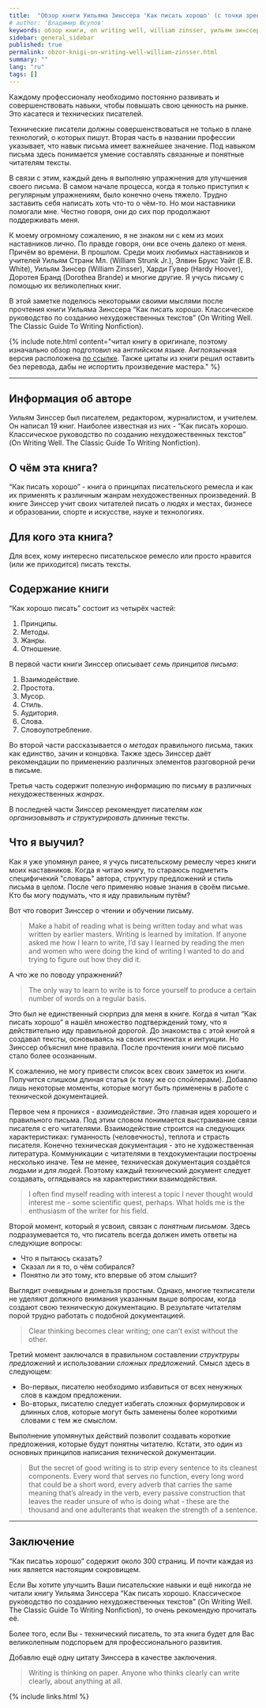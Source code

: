 ```yaml
---
title:  "Обзор книги Уильяма Зинссера 'Как писать хорошо' (с точки зрения техписателя)"
# author: 'Владимир Юсупов'
keywords: обзор книги, on writing well, william zinsser, уильям зинссер, как писать хорошо, отзыв на книгу, технический писатель
sidebar: general_sidebar
published: true
permalink: obzor-knigi-on-writing-well-william-zinsser.html
summary: ""
lang: "ru"
tags: []
---
```


Каждому профессионалу необходимо постоянно развивать и совершенствовать навыки, чтобы повышать свою ценность на рынке. Это касатеся и технических писателей. 

Технические писатели должны совершенствоваться не только в плане технологий, о которых пишут. Вторая часть в названии профессии указывает, что навык письма имеет важнейшее значение. Под навыком письма здесь понимается умение составлять связанные и понятные читателям тексты.

В связи с этим, каждый день я выполняю упражнения для улучшения своего письма. В самом начале процесса, когда я только приступил к регулярным упражнениям, было конечно очень тяжело. Трудно заставить себя написать хоть что-то о чём-то. Но мои наставники помогали мне. Честно говоря, они до сих пор продолжают поддерживать меня. 

К моему огромному сожалению, я не знаком ни с кем из моих наставников лично. По правде говоря, они все очень далеко от меня. Причём во времени. В прошлом. Среди моих любимых наставников и учителей Уильям Странк Мл. (William Strunk Jr.), Элвин Брукс Уайт (E.B. White), Уильям Зинсер (William Zinsser), Харди Гувер (Hardy Hoover), Доротея Бранд (Dorothea Brande) и многие другие. Я учусь письму с помощью их великолепных книг. 

В этой заметке поделюсь некоторыми своими мыслями после прочтения книги Уильяма Зинссера “Как писать хорошо. Классическое руководство по созданию нехудожественных текстов” (On Writing Well. The Classic Guide To Writing Nonfiction). 

{% include note.html content="читал книгу в оригинале, поэтому изначально обзор подготовил на английском языке. Англоязычная версия расположена [по ссылке](https://techwritex.ru/book-review-on-writing-well-william-zinsser.html). Также цитаты из книги решил оставить без перевода, дабы не испортить произведение мастера." %}

***

## Информация об авторе

Уильям Зинссер был писателем, редактором, журналистом, и учителем. Он написал 19 книг. Наиболее известная из них - “Как писать хорошо. Классическое руководство по созданию нехудожественных текстов” (On Writing Well. The Classic Guide To Writing Nonfiction). 

## О чём эта книга?

“Как писать хорошо” - книга о принципах писательского ремесла и как их применять к различным жанрам нехудожественных произведений. В книге Зинссер учит своих читателей писать о людях и местах, бизнесе и образовании, спорте и искусстве, науке и технологиях. 

## Для кого эта книга?

Для всех, кому интересно писательское ремесло или просто нравится (или же приходится) писать тексты.

## Содержание книги

“Как хорошо писать” состоит из четырёх частей: 

1. Принципы.
2. Методы.
3. Жанры.
4. Отношение. 

В первой части книги Зинссер описывает *семь принципов письма*:

1. Взаимодействие.
2. Простота.
3. Мусор.
4. Стиль. 
5. Аудитория.
6. Слова. 
7. Словоупотребление.

Во второй части рассказывается о *методах* правильного письма, таких как единство, зачин и концовка. Также здесь Зинссер даёт рекомендации по применению различных элементов разговорной речи в письме.

Третья часть содержит полезную информацию по письму в различных нехудожественных *жанрах*.

В последней части Зинссер рекомендует писателям *как организовывать и структурировать* длинные тексты. 

## Что я выучил?

Как я уже упомянул ранее, я учусь писательскому ремеслу через книги моих наставников. Когда я читаю книгу, то стараюсь подметить специфичекий "словарь" автора, структуру предложений и стиль письма в целом. После чего применяю новые знания в своём письме. Кто бы могу подумать, что я иду правильным путём? 

Вот что говорит Зинссер о чтении и обучении письму.

> Make a habit of reading what is being written today and what was written by earlier masters. Writing is learned by imitation. If anyone asked me how I learn to write, I’d say I learned by reading the men and women who were doing the kind of writing I wanted to do and trying to figure out how they did it.

А что же по поводу упражнений? 

> The only way to learn to write is to force yourself to produce a certain number of words on a regular basis.

Это был не единственный сюрприз для меня в книге. Когда я читал “Как писать хорошо” я нашёл множество подтверждений тому, что я действительно иду правильной дорогой. До знакомства с этой книгой я создавал тексты, основываясь на своих инстинктах и интуиции. Но Зинссер объяснил мне правила. После прочтения книги моё письмо стало более осознанным. 

К сожалению, не могу привести список всех своих заметок из книги. Получится слишком длиная статья (к тому же со спойлерами). Добавлю лишь некоторые моменты, которые могут быть применены в работе с технической документацией.

Первое чем я проникся - *взаимодействие*. Это главная идея хорошего и правильного письма. Под этим словом понимается выстраивание связи писателя с его читателями. Взаимодействие строится на следующих характеристиках: гуманность (человечность), теплота и страсть писателя. Конечно техническая документация - это не художественная литература. Коммуникации с читателями в техдокументации построены несколько иначе. Тем не менее, техническая документация создаётся *людьми* и *для людей*. Поэтому каждый технический документ следует создавать, оглядываясь на характеристики взаимодействия.

> I often find myself reading with interest a topic I never thought would interest me - some scientific quest, perhaps. What holds me is the enthusiasm of the writer for his field. 

Второй момент, который я усвоил, связан с *понятным письмом*. Здесь подразумевается то, что писатель всегда должен иметь ответы на следующие вопросы: 

- Что я пытаюсь сказать? 
- Сказал ли я то, о чём собирался? 
- Понятно ли это тому, кто впервые об этом слышит? 

Выглядит очевидным и донельзя простым. Однако, многие техписатели не уделяют должного внимания указанным выше вопросам, когда создают свою техническую документацию. В результате читателям порой трудно работать с подобной документацией. 

> Clear thinking becomes clear writing; one can’t exist without the other.

Третий момент заключался в правильном составлении *структруры предложений* и использовании *сложных предложений*. Смысл здесь в следующем: 

- Во-первых, писателю необходимо избавиться от всех ненужных слов в каждом предложении. 
- Во-вторых, писателю следует избегать сложных формулировок и длинных слов, которые могут быть заменены более короткими словами с тем же смыслом. 

Выполнение упомянутых действий позволит создавать короткие предложения, которые будут понятны читателю. Кстати, это один из основных принципов написания технической документации.

> But the secret of good writing is to strip every sentence to its cleanest components. Every word that serves no function, every long word that could be a short word, every adverb that carries the same meaning that’s already in the verb, every passive construction that leaves the reader unsure of who is doing what - these are the thousand and one adulterants that weaken the strength of a sentence. 

***

## Заключение

“Как писатьь хорошо” содержит около 300 страниц. И почти каждая из них является настоящим сокровищем.

Если Вы хотите улучшить Ваши писательские навыки и ещё никогда не читали книгу Уильяма Зинссера “Как писать хорошо. Классическое руководство по созданию нехудожественных текстов” (On Writing Well. The Classic Guide To Writing Nonfiction), то очень рекомендую прочитать её. 

Более того, если Вы - технический писатель, то эта книга будет для Вас великолепным подспорьем для профессионального развития. 

Добавлю ещё одну цитату Зинссера в качестве заключения.

> Writing is thinking on paper. Anyone who thinks clearly can write clearly, about anything at all.

{% include links.html %}
